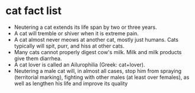 # cat fact list

- Neutering a cat extends its life span by two or three years.
- A cat will tremble or shiver when it is extreme pain.
- A cat almost never meows at another cat, mostly just humans. Cats typically will spit, purr, and hiss at other cats.
- Many cats cannot properly digest cow's milk. Milk and milk products give them diarrhea.
- A cat lover is called an Ailurophilia (Greek: cat+lover).
- Neutering a male cat will, in almost all cases, stop him from spraying (territorial marking), fighting with other males (at least over females), as well as lengthen his life and improve its quality
